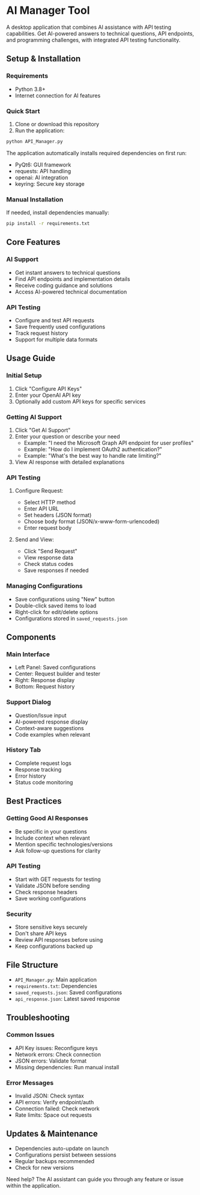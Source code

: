 # AI Manager Tool

A desktop application that combines AI assistance with API testing capabilities. Get AI-powered answers to technical questions, API endpoints, and programming challenges, with integrated API testing functionality.

## Setup & Installation

### Requirements
- Python 3.8+
- Internet connection for AI features

### Quick Start
1. Clone or download this repository
2. Run the application:
```bash
python API_Manager.py
```

The application automatically installs required dependencies on first run:
- PyQt6: GUI framework
- requests: API handling
- openai: AI integration
- keyring: Secure key storage

### Manual Installation
If needed, install dependencies manually:
```bash
pip install -r requirements.txt
```

## Core Features

### AI Support
- Get instant answers to technical questions
- Find API endpoints and implementation details
- Receive coding guidance and solutions
- Access AI-powered technical documentation

### API Testing
- Configure and test API requests
- Save frequently used configurations
- Track request history
- Support for multiple data formats

## Usage Guide

### Initial Setup
1. Click "Configure API Keys"
2. Enter your OpenAI API key
3. Optionally add custom API keys for specific services

### Getting AI Support
1. Click "Get AI Support"
2. Enter your question or describe your need
   - Example: "I need the Microsoft Graph API endpoint for user profiles"
   - Example: "How do I implement OAuth2 authentication?"
   - Example: "What's the best way to handle rate limiting?"
3. View AI response with detailed explanations

### API Testing
1. Configure Request:
   - Select HTTP method
   - Enter API URL
   - Set headers (JSON format)
   - Choose body format (JSON/x-www-form-urlencoded)
   - Enter request body

2. Send and View:
   - Click "Send Request"
   - View response data
   - Check status codes
   - Save responses if needed

### Managing Configurations
- Save configurations using "New" button
- Double-click saved items to load
- Right-click for edit/delete options
- Configurations stored in `saved_requests.json`

## Components

### Main Interface
- Left Panel: Saved configurations
- Center: Request builder and tester
- Right: Response display
- Bottom: Request history

### Support Dialog
- Question/Issue input
- AI-powered response display
- Context-aware suggestions
- Code examples when relevant

### History Tab
- Complete request logs
- Response tracking
- Error history
- Status code monitoring

## Best Practices

### Getting Good AI Responses
- Be specific in your questions
- Include context when relevant
- Mention specific technologies/versions
- Ask follow-up questions for clarity

### API Testing
- Start with GET requests for testing
- Validate JSON before sending
- Check response headers
- Save working configurations

### Security
- Store sensitive keys securely
- Don't share API keys
- Review API responses before using
- Keep configurations backed up

## File Structure
- `API_Manager.py`: Main application
- `requirements.txt`: Dependencies
- `saved_requests.json`: Saved configurations
- `api_response.json`: Latest saved response

## Troubleshooting

### Common Issues
- API Key issues: Reconfigure keys
- Network errors: Check connection
- JSON errors: Validate format
- Missing dependencies: Run manual install

### Error Messages
- Invalid JSON: Check syntax
- API errors: Verify endpoint/auth
- Connection failed: Check network
- Rate limits: Space out requests

## Updates & Maintenance
- Dependencies auto-update on launch
- Configurations persist between sessions
- Regular backups recommended
- Check for new versions

Need help? The AI assistant can guide you through any feature or issue within the application.